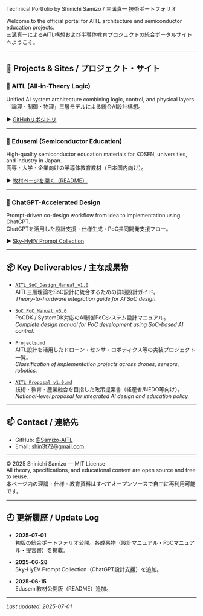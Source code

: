Technical Portfolio by Shinichi Samizo / 三溝真一 技術ポートフォリオ

Welcome to the official portal for AITL architecture and semiconductor education projects.  
三溝真一によるAITL構想および半導体教育プロジェクトの統合ポータルサイトへようこそ。

---

## 🔗 Projects & Sites / プロジェクト・サイト

### 🧠 AITL (All-in-Theory Logic)  
Unified AI system architecture combining logic, control, and physical layers.  
「論理・制御・物理」三層モデルによる統合AI設計構想。

▶︎ [GitHubリポジトリ](https://github.com/Samizo-AITL/AITL)

---

### 📘 Edusemi (Semiconductor Education)  
High-quality semiconductor education materials for KOSEN, universities, and industry in Japan.  
高専・大学・企業向けの半導体教育教材（日本国内向け）。

▶︎ [教材ページを開く（README）](https://github.com/Samizo-AITL/edusemi/blob/main/README.md)

---

### 🤖 ChatGPT-Accelerated Design  
Prompt-driven co-design workflow from idea to implementation using ChatGPT.  
ChatGPTを活用した設計支援・仕様生成・PoC共同開発支援フロー。

▶︎ [Sky-HyEV Prompt Collection](https://github.com/Samizo-AITL/AITL/blob/main/ChatGPT-Accelerated-Designs/Sky-HyEV/prompts/Prompt_Collection.md)

---

## 📦 Key Deliverables / 主な成果物

- [`AITL_SoC_Design_Manual_v1.0`](https://github.com/Samizo-AITL/aitl-lab/blob/main/docs/soc-manual/AITL_SoC_Design_Manual_v1.0.md)  
  AITL三層理論をSoC設計に統合するための詳細設計ガイド。  
  *Theory-to-hardware integration guide for AI SoC design.*

- [`SoC_PoC_Manual_v5.0`](https://github.com/Samizo-AITL/aitl-lab/blob/main/docs/SoC_PoC_Manual_v5.0.md)  
  PoCDK / SystemDK対応のAI制御PoCシステム設計マニュアル。  
  *Complete design manual for PoC development using SoC-based AI control.*

- [`Projects.md`](https://github.com/Samizo-AITL/AITL/blob/main/docs/Projects.md)  
  AITL設計を活用したドローン・センサ・ロボティクス等の実装プロジェクト一覧。  
  *Classification of implementation projects across drones, sensors, robotics.*

- [`AITL_Proposal_v1.0.md`](https://github.com/Samizo-AITL/AITL/blob/main/AITL_Proposal_v1.0.md)  
  技術・教育・産業融合を目指した政策提案書（経産省/NEDO等向け）。  
  *National-level proposal for integrated AI design and education policy.*

---

## 📫 Contact / 連絡先

- GitHub: [@Samizo-AITL](https://github.com/Samizo-AITL)  
- Email: shin3t72@gmail.com

---

© 2025 Shinichi Samizo — MIT License  
All theory, specifications, and educational content are open source and free to reuse.  
本ページ内の理論・仕様・教育資料はすべてオープンソースで自由に再利用可能です。

---

## 🕘 更新履歴 / Update Log

- **2025-07-01**  
  初版の統合ポートフォリオ公開。各成果物（設計マニュアル・PoCマニュアル・提言書）を掲載。

- **2025-06-28**  
  Sky-HyEV Prompt Collection（ChatGPT設計支援）を追加。

- **2025-06-15**  
  Edusemi教材公開版（README）追加。

---

_Last updated: 2025-07-01_
